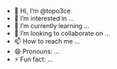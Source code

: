 - 👋 Hi, I’m @topo3ce
- 👀 I’m interested in ...
- 🌱 I’m currently learning ...
- 💞️ I’m looking to collaborate on ...
- 📫 How to reach me ...
- 😄 Pronouns: ...
- ⚡ Fun fact: ...

<!---
topo3ce/topo3ce is a ✨ special ✨ repository because its `README.md` (this file) appears on your GitHub profile.
You can click the Preview link to take a look at your changes.
--->
